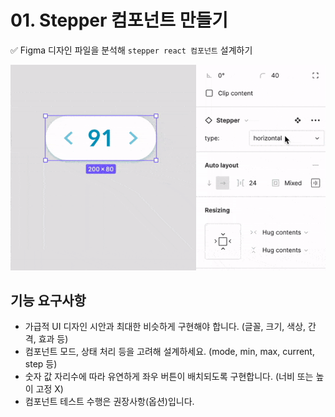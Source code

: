 # 01. Stepper 컴포넌트 만들기 

✅ Figma 디자인 파일을 분석해 `stepper react 컴포넌트` 설계하기  

![stepper figma 디자인](./img/ezgif.com-gif-maker.gif)  

## 기능 요구사항

- 가급적 UI 디자인 시안과 최대한 비슷하게 구현해야 합니다. (글꼴, 크기, 색상, 간격, 효과 등)  
- 컴포넌트 모드, 상태 처리 등을 고려해 설계하세요. (mode, min, max, current, step 등)  
- 숫자 값 자리수에 따라 유연하게 좌우 버튼이 배치되도록 구현합니다. (너비 또는 높이 고정 X)  
- 컴포넌트 테스트 수행은 권장사항(옵션)입니다.